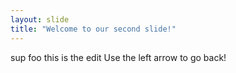 ```yaml
---
layout: slide
title: "Welcome to our second slide!"
---
```

sup foo this is the edit 
Use the left arrow to go back!

